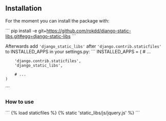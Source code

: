 ## Installation

For the moment you can install the package with:

´´´
pip install -e git+https://github.com/rokdd/django-static-libs.git#egg=django-static-libs
´´´

Afterwards add ``'django_static_libs'`` after ``'django.contrib.staticfiles'`` to INSTALLED_APPS in
your settings.py:
´´´
   INSTALLED_APPS = (
        # ...

        'django.contrib.staticfiles',
        'django_static_libs',

        # ...
    )
´´´


### How to use

´´´
    {% load staticfiles %}
    {% static 'static_libs/js/jquery.js' %}
´´´